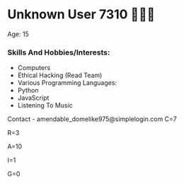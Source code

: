 <!DOCTYPE html>
<html lang="en">
<head>
  <meta charset="UTF-8">
  <meta name="viewport" content="width=device-width, initial-scale=1.0">
  <link rel="stylesheet" href="https://maxcdn.bootstrapcdn.com/bootstrap/4.5.2/css/bootstrap.min.css">
  <link rel="stylesheet" href="path/to/font-awesome/css/font-awesome.min.css">
</head>
<body>
  <div class="container mt-5">
    <div class="row justify-content-center">
      <div class="col-lg-6">
        <div class="portfolio-box">
          <h1 class="text-center">Unknown User 7310 👨🏻‍💻</h1>
          <p class="text-center">Age: 15</p>
          <h3 class="mt-4">Skills And Hobbies/Interests:</h3>
          <ul>
            <li><i class="fa fa-desktop" aria-hidden="true"></i>
 Computers</li>
            <li>Ethical Hacking (Read Team)</li>
            <li><i class="fa fa-code" aria-hidden="true"></i>
 Various Programming Languages: </li>
            <li>Python</li>
            <li>JavaScript</li>
            <li><i class="fa fa-music" aria-hidden="true"></i>
 Listening To Music</li>
          </ul>
          <p><i class="fa fa-envelope" aria-hidden="true"></i>
 Contact - amendable_domelike975@simplelogin.com
          C=7

R=3

A=10

I=1

G=0
          </p>
        </div>
      </div>
    </div>
  </div>
</body>
</html>
